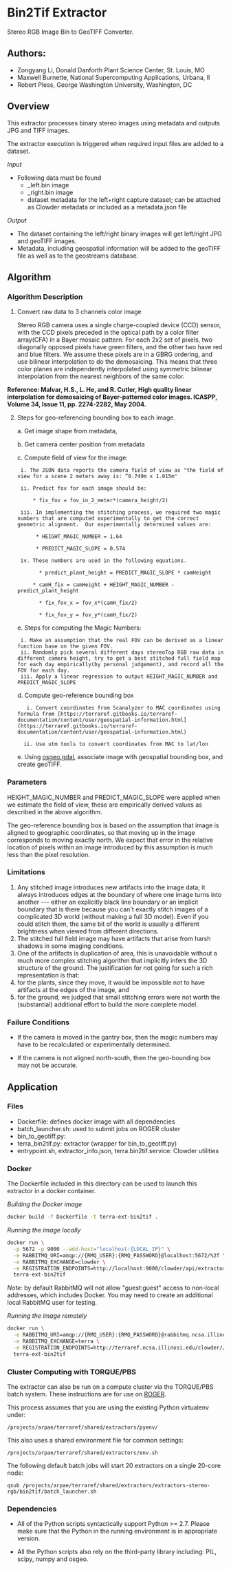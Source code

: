 # Bin2Tif Extractor

Stereo RGB Image Bin to GeoTIFF Converter.

## Authors: 

* Zongyang Li, Donald Danforth Plant Science Center, St. Louis, MO
* Maxwell Burnette, National Supercomputing Applications, Urbana, Il
* Robert Pless, George Washington University, Washington, DC

## Overview

This extractor processes binary stereo images using metadata and outputs JPG and TIFF images.

The extractor execution is triggered when required input files are added to a dataset.

_Input_

- Following data must be found
  - _left.bin image
  - _right.bin image
  - dataset metadata for the left+right capture dataset; can be attached as Clowder metadata or included as a metadata.json file

_Output_

- The dataset containing the left/right binary images will get left/right JPG and geoTIFF images.
- Metadata, including geospatial information will be added to the geoTIFF file as well as to the geostreams database. 

## Algorithm

### Algorithm Description

1. Convert raw data to 3 channels color image

   Stereo RGB camera uses a single charge-coupled device (CCD) sensor, with the CCD pixels preceded in the optical path by a color filter array(CFA) in a Bayer mosaic pattern. 
   For each 2x2 set of pixels, two diagonally opposed pixels have green filters, and the other two have red and blue filters. 
   We assume  these pixels are in a GBRG ordering, and use bilinear interpolation to do the demosaicing. 
   This means that three color planes are independently interpolated using symmetric bilinear interpolation from the nearest neighbors of the same color.

**Reference: Malvar, H.S., L. He, and R. Cutler, High quality linear interpolation for demosaicing of Bayer-patterned color images. ICASPP, Volume 34, Issue 11, pp. 2274-2282, May 2004.**

2. Steps for geo-referencing bounding box to each image.

    a. Get image shape from metadata,

    b. Get camera center position from metadata

    c. Compute field of view for the image:
   
        i. The JSON data reports the camera field of view as "the field of view for a scene 2 meters away is: “0.749m x 1.015m"

        ii. Predict fov for each image should be:

            * fix_fov = fov_in_2_meter*(camera_height/2)

        iii. In implementing the stitching process, we required two magic numbers that are computed experimentally to get the correct geometric alignment.  Our experimentally determined values are:

             * HEIGHT_MAGIC_NUMBER = 1.64

             * PREDICT_MAGIC_SLOPE = 0.574

        iv. These numbers are used in the following equations.
 
		      * predict_plant_height = PREDICT_MAGIC_SLOPE * camHeight

	  	    * camH_fix = camHeight + HEIGHT_MAGIC_NUMBER - predict_plant_height

		      * fix_fov_x = fov_x*(camH_fix/2)

		      * fix_fov_y = fov_y*(camH_fix/2)

    e. Steps for computing the Magic Numbers:

        i. Make an assumption that the real FOV can be derived as a linear function base on the given FOV.
        ii. Randomly pick several different days stereoTop RGB raw data in different camera height, try to get a best stitched full field map for each day empirically(by personal judgement), and record all the FOV for each day.
        iii. Apply a linear regression to output HEIGHT_MAGIC_NUMBER and PREDICT_MAGIC_SLOPE

     d. Compute geo-reference bounding box

          i. Convert coordinates from Scanalyzer to MAC coordinates using formula from [https://terraref.gitbooks.io/terraref-documentation/content/user/geospatial-information.html](https://terraref.gitbooks.io/terraref-documentation/content/user/geospatial-information.html)

         ii. Use utm tools to convert coordinates from MAC to lat/lon
     e. Using [osgeo.gdal](http://www.osgeo.org/gdal_ogr), associate image with geospatial bounding box, and create geoTIFF.

### Parameters

HEIGHT_MAGIC_NUMBER and PREDICT_MAGIC_SLOPE were applied when we estimate the field of view, these are empirically derived values as described in the above algorithm.

The geo-reference bounding box is based on the assumption that image is aligned to geographic coordinates, so that moving up in the image corresponds to moving exactly north. 
 We expect that error in the relative location of pixels within an image introduced by this assumption is much less than the pixel resolution.

### Limitations

1. Any stitched image introduces new artifacts into the image data; it always introduces edges at the boundary of where one image turns into another --- either an explicitly black line boundary or an implicit boundary that is there because you can't exactly stitch images of a complicated 3D world (without making a full 3D model). Even if you could stitch them, the same bit of the world is usually a different brightness when viewed from different directions.
2. The stitched full field image may have artifacts that arise from harsh shadows in some imaging conditions.
3. One of the artifacts is duplication of area, this is unavoidable without a much more complex stitching algorithm that implicitly infers the 3D structure of the ground. The justification for not going for such a rich representation is that:
  1. for the plants, since they move, it would be impossible not to have artifacts at the edges of the image, and
  2. for the ground, we judged that small stitching errors were not worth the (substantial) additional effort to build the more complete model.

### Failure Conditions

* If the camera is moved in the gantry box, then the magic numbers may have to be recalculated or experimentally determined.

* If the camera is not aligned north-south, then the geo-bounding box may not be accurate.


## Application

### Files

* Dockerfile: defines docker image with all dependencies
* batch_launcher.sh: used to submit jobs on ROGER cluster
* bin_to_geotiff.py: 
* terra_bin2tif.py: extractor (wrapper for bin_to_geotiff.py)
* entrypoint.sh, extractor_info.json, terra.bin2tif.service: Clowder utilities

### Docker

The Dockerfile included in this directory can be used to launch this extractor in a docker container.

_Building the Docker image_

```sh
docker build -f Dockerfile -t terra-ext-bin2tif .
```

_Running the image locally_

```sh
docker run \
  -p 5672 -p 9000 --add-host="localhost:{LOCAL_IP}" \
  -e RABBITMQ_URI=amqp://{RMQ_USER}:{RMQ_PASSWORD}@localhost:5672/%2f \
  -e RABBITMQ_EXCHANGE=clowder \
  -e REGISTRATION_ENDPOINTS=http://localhost:9000/clowder/api/extractors?key={SECRET_KEY} \
  terra-ext-bin2tif
```

_Note_: by default RabbitMQ will not allow "guest:guest" access to non-local addresses, which includes Docker. You may need to create an additional local RabbitMQ user for testing.

_Running the image remotely_

```sh
docker run \
  -e RABBITMQ_URI=amqp://{RMQ_USER}:{RMQ_PASSWORD}@rabbitmq.ncsa.illinois.edu/clowder \
  -e RABBITMQ_EXCHANGE=terra \
  -e REGISTRATION_ENDPOINTS=http://terraref.ncsa.illinosi.edu/clowder//api/extractors?key={SECRET_KEY} \
  terra-ext-bin2tif
```

### Cluster Computing with TORQUE/PBS

The extractor can also be run on a compute cluster via the TORQUE/PBS batch system. These instructions are for use on [ROGER](https://wiki.ncsa.illinois.edu/display/ROGER/ROGER%3A+The+CyberGIS+Supercomputer).

This process assumes that you are using the existing Python virtualenv under:

```
/projects/arpae/terraref/shared/extractors/pyenv/
```

This also uses a shared environment file for common settings:

```
/projects/arpae/terraref/shared/extractors/env.sh
```

The following default batch jobs will start 20 extractors on a single 20-core node:

```
qsub /projects/arpae/terraref/shared/extractors/extractors-stereo-rgb/bin2tif/batch_launcher.sh
```

### Dependencies

* All of the Python scripts syntactically support Python >= 2.7. Please make sure that the Python in the running environment is in appropriate version.

* All the Python scripts also rely on the third-party library including: PIL, scipy, numpy and osgeo.

